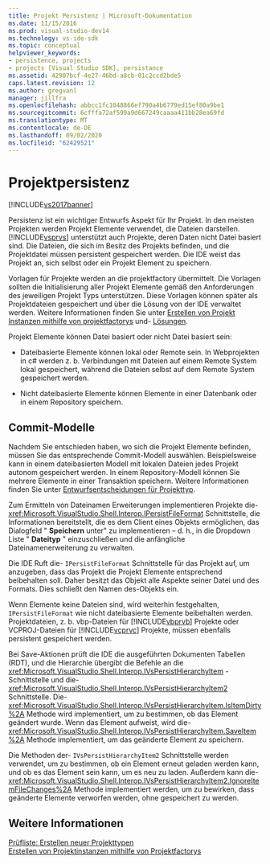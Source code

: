 ```yaml
---
title: Projekt Persistenz | Microsoft-Dokumentation
ms.date: 11/15/2016
ms.prod: visual-studio-dev14
ms.technology: vs-ide-sdk
ms.topic: conceptual
helpviewer_keywords:
- persistence, projects
- projects [Visual Studio SDK], persistance
ms.assetid: 42907bcf-4e27-46bd-a8cb-01c2ccd2bde5
caps.latest.revision: 12
ms.author: gregvanl
manager: jillfra
ms.openlocfilehash: abbcc1fc1048866ef790a4b6779ed15ef80a9be1
ms.sourcegitcommit: 6cfffa72af599a9d667249caaaa411bb28ea69fd
ms.translationtype: MT
ms.contentlocale: de-DE
ms.lasthandoff: 09/02/2020
ms.locfileid: "62429521"
---
```

# <a name="project-persistence"></a>Projektpersistenz
[!INCLUDE[vs2017banner](../../includes/vs2017banner.md)]

Persistenz ist ein wichtiger Entwurfs Aspekt für Ihr Projekt. In den meisten Projekten werden Projekt Elemente verwendet, die Dateien darstellen. [!INCLUDE[vsprvs](../../includes/vsprvs-md.md)] unterstützt auch Projekte, deren Daten nicht Datei basiert sind. Die Dateien, die sich im Besitz des Projekts befinden, und die Projektdatei müssen persistent gespeichert werden. Die IDE weist das Projekt an, sich selbst oder ein Projekt Element zu speichern.  
  
 Vorlagen für Projekte werden an die projektfactory übermittelt. Die Vorlagen sollten die Initialisierung aller Projekt Elemente gemäß den Anforderungen des jeweiligen Projekt Typs unterstützen. Diese Vorlagen können später als Projektdateien gespeichert und über die Lösung von der IDE verwaltet werden. Weitere Informationen finden Sie unter [Erstellen von Projekt Instanzen mithilfe von projektfactorys](../../extensibility/internals/creating-project-instances-by-using-project-factories.md) und- [Lösungen](../../extensibility/internals/solutions-overview.md).  
  
 Projekt Elemente können Datei basiert oder nicht Datei basiert sein:  
  
- Dateibasierte Elemente können lokal oder Remote sein. In Webprojekten in c# werden z. b. Verbindungen mit Dateien auf einem Remote System lokal gespeichert, während die Dateien selbst auf dem Remote System gespeichert werden.  
  
- Nicht dateibasierte Elemente können Elemente in einer Datenbank oder in einem Repository speichern.  
  
## <a name="commit-models"></a>Commit-Modelle  
 Nachdem Sie entschieden haben, wo sich die Projekt Elemente befinden, müssen Sie das entsprechende Commit-Modell auswählen. Beispielsweise kann in einem dateibasierten Modell mit lokalen Dateien jedes Projekt autonom gespeichert werden. In einem Repository-Modell können Sie mehrere Elemente in einer Transaktion speichern. Weitere Informationen finden Sie unter [Entwurfsentscheidungen für Projekttyp](../../extensibility/internals/project-type-design-decisions.md).  
  
 Zum Ermitteln von Dateinamen Erweiterungen implementieren Projekte die- <xref:Microsoft.VisualStudio.Shell.Interop.IPersistFileFormat> Schnittstelle, die Informationen bereitstellt, die es dem Client eines Objekts ermöglichen, das Dialogfeld " **Speichern** unter" zu implementieren – d. h., in die Dropdown Liste " **Dateityp** " einzuschließen und die anfängliche Dateinamenerweiterung zu verwalten.  
  
 Die IDE Ruft die- `IPersistFileFormat` Schnittstelle für das Projekt auf, um anzugeben, dass das Projekt die Projekt Elemente entsprechend beibehalten soll. Daher besitzt das Objekt alle Aspekte seiner Datei und des Formats. Dies schließt den Namen des-Objekts ein.  
  
 Wenn Elemente keine Dateien sind, wird weiterhin festgehalten, `IPersistFileFormat` wie nicht dateibasierte Elemente beibehalten werden. Projektdateien, z. b. vbp-Dateien für [!INCLUDE[vbprvb](../../includes/vbprvb-md.md)] Projekte oder VCPROJ-Dateien für [!INCLUDE[vcprvc](../../includes/vcprvc-md.md)] Projekte, müssen ebenfalls persistent gespeichert werden.  
  
 Bei Save-Aktionen prüft die IDE die ausgeführten Dokumenten Tabellen (RDT), und die Hierarchie übergibt die Befehle an die <xref:Microsoft.VisualStudio.Shell.Interop.IVsPersistHierarchyItem> -Schnittstelle und die- <xref:Microsoft.VisualStudio.Shell.Interop.IVsPersistHierarchyItem2> Schnittstelle. Die- <xref:Microsoft.VisualStudio.Shell.Interop.IVsPersistHierarchyItem.IsItemDirty%2A> Methode wird implementiert, um zu bestimmen, ob das Element geändert wurde. Wenn das Element aufweist, wird die- <xref:Microsoft.VisualStudio.Shell.Interop.IVsPersistHierarchyItem.SaveItem%2A> Methode implementiert, um das geänderte Element zu speichern.  
  
 Die Methoden der- `IVsPersistHierarchyItem2` Schnittstelle werden verwendet, um zu bestimmen, ob ein Element erneut geladen werden kann, und ob es das Element sein kann, um es neu zu laden. Außerdem kann die- <xref:Microsoft.VisualStudio.Shell.Interop.IVsPersistHierarchyItem2.IgnoreItemFileChanges%2A> Methode implementiert werden, um zu bewirken, dass geänderte Elemente verworfen werden, ohne gespeichert zu werden.  
  
## <a name="see-also"></a>Weitere Informationen  
 [Prüfliste: Erstellen neuer Projekttypen](../../extensibility/internals/checklist-creating-new-project-types.md)   
 [Erstellen von Projektinstanzen mithilfe von Projektfactorys](../../extensibility/internals/creating-project-instances-by-using-project-factories.md)
